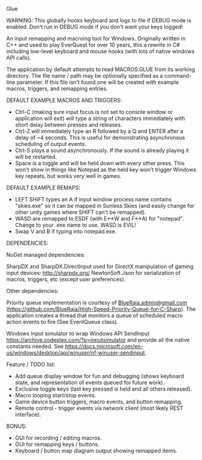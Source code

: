 Glue

WARNING: This globally hooks keyboard and logs to file if DEBUG mode is enabled. Don't run in DEBUG mode if you don't want your keys logged!

An input remapping and macroing tool for Windows.  Originally written in C++ and used to play EverQuest for over 10 years, this a rewrite in C# including low-level keyboard and mouse hooks (with lots of native windows API calls).

The application by default attempts to read MACROS.GLUE from its working directory. The file name / path may be optionally specified as a command-line parameter.  If this file isn't found one will be created with example macros, triggers, and remapping entries.

DEFAULT EXAMPLE MACROS AND TRIGGERS:
* Ctrl-C (making sure input focus is not set to console window or application will exit) will type a string of characters immediately with short delay between presses and releases.
* Ctrl-Z will immediately type an R followed by a Q and ENTER after a delay of ~4 seconds. This is useful for demonstrating asynchronous scheduling of output events.
* Ctrl-S plays a sound asynchronously. If the sound is already playing it will be restarted. 
* Space is a toggle and will be held down with every other press. This won't show in things like Notepad as the held key won't trigger Windows key repeats, but works very well in games.

DEFAULT EXAMPLE REMAPS:
* LEFT SHIFT types an A if input window process name contains "skies.exe" so it can be mapped in Sunless Skies (and easily change for other unity games where SHIFT can't be remapped).
* WASD are remapped to ESDF (with E<->W and F<->A) for "notepad". Change to your .exe name to use. WASD is EVIL! 
* Swap V and B if typing into notepad.exe.

DEPENDENCIES:

NuGet managed dependencies:

SharpDX and SharpDX.DirectInput used for DirectX manipulation of gaming input devices: http://sharpdx.org/ 
NewtonSoft.Json for serialization of macros, triggers, etc (except user preferences).

Other dependencies:

Priority queue implementation is courtesy of BlueRaja.admin@gmail.com (https://github.com/BlueRaja/High-Speed-Priority-Queue-for-C-Sharp). The application creates a thread that monitors a queue of scheduled macro action events to fire (See EventQueue class).

Windows Input simulator to wrap Windows API SendInput https://archive.codeplex.com/?p=inputsimulator and provide all the native constants needed. See https://docs.microsoft.com/en-us/windows/desktop/api/winuser/nf-winuser-sendinput.

Feature / TODO list:

* Add queue display window for fun and debugging (shows keyboard state, and representation of events queued for future work).
* Exclusive toggle keys (last key pressed is held and all others released).
* Macro looping start/stop events.
* Game device button triggers, macro events, and button remapping.
* Remote control - trigger events via network client (most likely REST interface).

BONUS: 
* GUI for recording / editing macros.
* GUI for remapping keys / buttons.
* Keyboard / button map diagram output showing remapped items.
